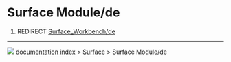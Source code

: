 # Surface Module/de
1.  REDIRECT [Surface_Workbench/de](Surface_Workbench/de.md)



---
![](images/Right_arrow.png) [documentation index](../README.md) > [Surface](Surface_Workbench.md) > Surface Module/de
